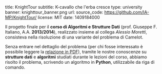 title: KnightTour
subtitle: K-cavallo che l'erba cresce
type: university
banner: knighttour_banner.png
url:
source_code: https://github.com/IA-MP/KnightTour/ 
license: MIT
date: 1409184000

Il progetto finale per il **corso di Algoritmi e Strutture Dati**
(prof. Giuseppe F. Italiano, A.A. **2013/2014**),
realizzato insieme al collega *Alessio Moretti*,
consisteva nella risoluzione di una variante del problema di Camelot.

Senza entrare nel dettaglio del problema (per chi fosse interessato 
è possibile leggere la [relazione in PDF](https://github.com/IA-MP/KnightTour/blob/master/K-Cavallo%20che%20l'erba%20cresce!.pdf)), 
tramite le nostre conoscenze su **strutture dati** e **algoritmi** studiati durante le lezioni del
corso, abbiamo risolto il problema, scrivendo un algoritmo in **Python**, utilizzabile 
da riga di comando.